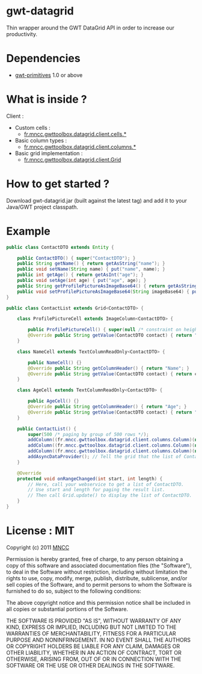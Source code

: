 gwt-datagrid
============

Thin wrapper around the GWT DataGrid API in order to increase our productivity.

Dependencies
============

* [gwt-primitives](https://github.com/csavelief/gwt-primitives) 1.0 or above

What is inside ?
================

Client :
* Custom cells :
    * [fr.mncc.gwttoolbox.datagrid.client.cells.*](https://github.com/csavelief/gwt-datagrid/tree/master/src/fr/mncc/gwttoolbox/datagrid/client/cells)
* Basic column types :
    * [fr.mncc.gwttoolbox.datagrid.client.columns.*](https://github.com/csavelief/gwt-datagrid/tree/master/src/fr/mncc/gwttoolbox/datagrid/client/columns)
* Basic grid implementation :
    * [fr.mncc.gwttoolbox.datagrid.client.Grid](https://github.com/csavelief/gwt-datagrid/blob/master/src/fr/mncc/gwttoolbox/datagrid/client/Grid.java)

How to get started ?
====================

Download gwt-datagrid.jar (built against the latest tag) and add it to your Java/GWT project classpath.

Example
=======

```java
public class ContactDTO extends Entity {

    public ContactDTO() { super("ContactDTO"); }
    public String getName() { return getAsString("name"); }
    public void setName(String name) { put("name", name); }
    public int getAge() { return getAsInt("age"); }
    public void setAge(int age) { put("age", age); }
    public String getProfilePictureAsImageBase64() { return getAsString("imageBase64"); }
    public void setProfilePictureAsImageBase64(String imageBase64) { put("imageBase64", imageBase64); }
}
```

```java
public class ContactList extends Grid<ContactDTO> {

    class ProfilePictureCell extends ImageColumn<ContactDTO> {

        public ProfilePictureCell() { super(null /* constraint on height only */, "60px"); }
        @Override public String getValue(ContactDTO contact) { return "data:" + contact.getProfilePictureAsImageBase64(); }
    }

    class NameCell extends TextColumnReadOnly<ContactDTO> {

        public NameCell() {}
        @Override public String getColumnHeader() { return "Name"; }
        @Override public String getValue(ContactDTO contact) { return contact.getName(); }
    }

    class AgeCell extends TextColumnReadOnly<ContactDTO> {

        public AgeCell() {}
        @Override public String getColumnHeader() { return "Age"; }
        @Override public String getValue(ContactDTO contact) { return "" + contact.getAge(); }
    }

    public ContactList() {
        super(500 /* paging by group of 500 rows */);
        addColumn((fr.mncc.gwttoolbox.datagrid.client.columns.Column)(new ProfilePictureCell()));
        addColumn((fr.mncc.gwttoolbox.datagrid.client.columns.Column)(new NameCell()));
        addColumn((fr.mncc.gwttoolbox.datagrid.client.columns.Column)(new AgeCell()));
        addAsyncDataProvider(); // Tell the grid that the list of ContactDTO comes from a webservice
    }

    @Override
    protected void onRangeChanged(int start, int length) {
        // Here, call your webservice to get a list of ContactDTO.
        // Use start and length for paging the result list.
        // Then call Grid.update() to display the list of ContactDTO.
    }
}
```

License : MIT
=============

Copyright (c) 2011 [MNCC](http://www.mncc.fr/)
 
Permission is hereby granted, free of charge, to any person obtaining a copy of this software and
associated documentation files (the "Software"), to deal in the Software without restriction,
including without limitation the rights to use, copy, modify, merge, publish, distribute,
sublicense, and/or sell copies of the Software, and to permit persons to whom the Software is
furnished to do so, subject to the following conditions:

The above copyright notice and this permission notice shall be included in all copies or
substantial portions of the Software.
 
THE SOFTWARE IS PROVIDED "AS IS", WITHOUT WARRANTY OF ANY KIND, EXPRESS OR IMPLIED, INCLUDING BUT
NOT LIMITED TO THE WARRANTIES OF MERCHANTABILITY, FITNESS FOR A PARTICULAR PURPOSE AND
NONINFRINGEMENT. IN NO EVENT SHALL THE AUTHORS OR COPYRIGHT HOLDERS BE LIABLE FOR ANY CLAIM,
DAMAGES OR OTHER LIABILITY, WHETHER IN AN ACTION OF CONTRACT, TORT OR OTHERWISE, ARISING FROM,
OUT OF OR IN CONNECTION WITH THE SOFTWARE OR THE USE OR OTHER DEALINGS IN THE SOFTWARE.
